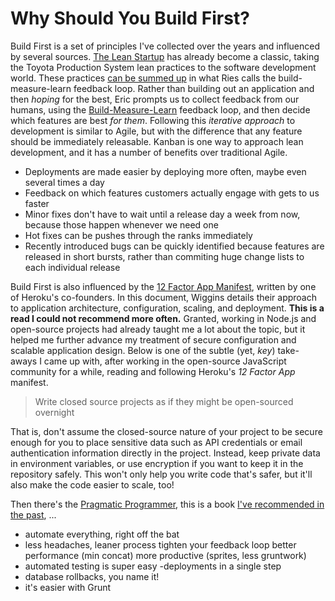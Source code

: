 # Why Should You Build First?

Build First is a set of principles I've collected over the years and influenced by several sources. [The Lean Startup](http://www.amazon.com/dp/0307887898 "The Lean Startup book, by Eric Ries") has already become a classic, taking the Toyota Production System lean practices to the software development world. These practices [can be summed up](/2013/07/29/lean-development-principles "Lean Development Principles") in what Ries calls the build-measure-learn feedback loop. Rather than building out an application and then _hoping_ for the best, Eric prompts us to collect feedback from our humans, using the [Build-Measure-Learn](http://blog.ponyfoo.com/2013/07/29/lean-development-principles "Lean Development Principles article on Pony Foo") feedback loop, and then decide which features are best _for them_. Following this _iterative approach_ to development is similar to Agile, but with the difference that any feature should be immediately releasable. Kanban is one way to approach lean development, and it has a number of benefits over traditional Agile.

- Deployments are made easier by deploying more often, maybe even several times a day
- Feedback on which features customers actually engage with gets to us faster
- Minor fixes don't have to wait until a release day a week from now, because those happen whenever we need one
- Hot fixes can be pushes through the ranks immediately
- Recently introduced bugs can be quickly identified because features are released in short bursts, rather than commiting huge change lists to each individual release

Build First is also influenced by the [12 Factor App Manifest](http://12factor.net "Heroku's 12 Factor App manifest"), written by one of Heroku's co-founders. In this document, Wiggins details their approach to application architecture, configuration, scaling, and deployment. **This is a read I could not recommend more often.** Granted, working in Node.js and open-source projects had already taught me a lot about the topic, but it helped me further advance my treatment of secure configuration and scalable application design. Below is one of the subtle (yet, _key_) take-aways I came up with, after working in the open-source JavaScript community for a while, reading and following Heroku's _12 Factor App_ manifest.

> Write closed source projects as if they might be open-sourced overnight

That is, don't assume the closed-source nature of your project to be secure enough for you to place sensitive data such as API credentials or email authentication information directly in the project. Instead, keep private data in environment variables, or use encryption if you want to keep it in the repository safely. This won't only help you write code that's safer, but it'll also make the code easier to scale, too!

Then there's the [Pragmatic Programmer](http://www.amazon.com/Pragmatic-Programmer-Journeyman-Master/dp/020161622X "Find it in Amazon"), this is a book [I've recommended in the past](/2013/05/21/recommended-reading "Recommended Reading"), ...

- automate everything, right off the bat
- less headaches, leaner process
tighten your feedback loop
better performance (min concat)
more productive (sprites, less gruntwork)
- automated testing is super easy
-deployments in a single step
- database rollbacks, you name it!
- it's easier with Grunt

